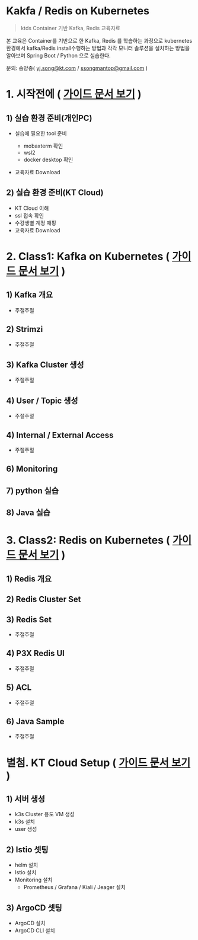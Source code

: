 # Kakfa / Redis on Kubernetes

> ktds Container 기반 Kafka, Redis 교육자료

본 교육은 Container를 기반으로 한 Kafka, Redis 를 학습하는 과정으로 kubernetes 환경에서 kafka/Redis  install수행하는 방법과  각각 모니터 솔루션을 설치하는 방법을 알아보며 Spring Boot / Python 으로 실습한다.

문의: 송양종( yj.song@kt.com / ssongmantop@gmail.com )








# 1. 시작전에 ( [가이드 문서 보기](./beforebegin/beforebegin.md) )  



## 1) 실습 환경 준비(개인PC)

- 실습에 필요한 tool 준비
  - mobaxterm 확인
  - wsl2
  - docker desktop 확인

- 교육자료 Download



## 2) 실습 환경 준비(KT Cloud)

- KT Cloud 이해
- ssl 접속 확인
- 수강생별 계정 매핑
- 교육자료 Download






# 2. Class1: Kafka on Kubernetes ( [가이드 문서 보기](./kafka/kafka.md) )  



## 1) Kafka 개요

- 주절주절




## 2) Strimzi

- 주절주절



## 3) Kafka Cluster 생성

- 주절주절



## 4) User / Topic 생성

- 주절주절



## 4) Internal / External Access

- 주절주절



## 6) Monitoring



## 7) python 실습



## 8) Java 실습





# 3. Class2: Redis on Kubernetes ( [가이드 문서 보기](./redis/redis.md) )  



## 1) Redis 개요



## 2) Redis Cluster Set



## 3) Redis Set

- 주절주절



## 4) P3X Redis UI

- 주절주절



## 5) ACL

- 주절주절



## 6) Java Sample

- 주절주절





# 별첨. KT Cloud Setup ( [가이드 문서 보기](./ktcloud-setup/ktcloud-setup.md) )  

## 1) 서버 생성

- k3s Cluster 용도 VM 생성
- k3s 설치
- user 생성

## 2) Istio 셋팅

- helm 설치
- Istio 설치
- Monitoring 설치
  - Prometheus / Grafana / Kiali / Jeager 설치

## 3) ArgoCD 셋팅

- ArgoCD 설치
- ArgoCD CLI 설치